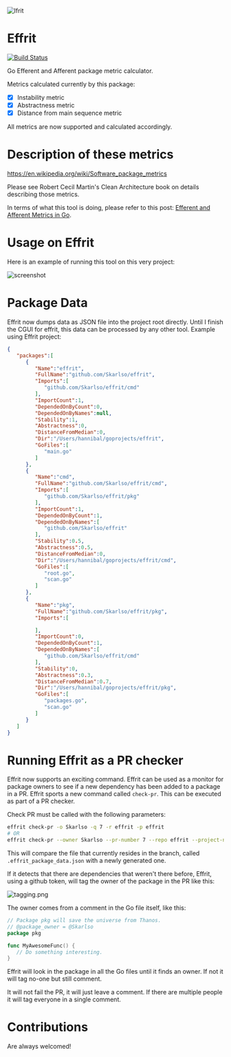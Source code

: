 ![Ifrit](./img/ifrit.png)

# Effrit

[![Build Status](https://travis-ci.org/Skarlso/effrit.svg?branch=master)](https://travis-ci.org/Skarlso/effrit)

Go Efferent and Afferent package metric calculator.

Metrics calculated currently by this package:

- [x] Instability metric
- [x] Abstractness metric
- [x] Distance from main sequence metric

All metrics are now supported and calculated accordingly.

# Description of these metrics

https://en.wikipedia.org/wiki/Software_package_metrics

Please see Robert Cecil Martin's Clean Architecture book on details describing those metrics.

In terms of what this tool is doing, please refer to this post: [Efferent and Afferent Metrics in Go](https://skarlso.github.io/2019/04/21/efferent-and-afferent-metrics-in-go/).

# Usage on Effrit

Here is an example of running this tool on this very project:

![screenshot](./img/effrit_package.png)

# Package Data

Effrit now dumps data as JSON file into the project root directly. Until I finish the CGUI for effrit, this data can be processed by any other tool. Example using Effrit project:

```json
{
   "packages":[
      {
         "Name":"effrit",
         "FullName":"github.com/Skarlso/effrit",
         "Imports":[
            "github.com/Skarlso/effrit/cmd"
         ],
         "ImportCount":1,
         "DependedOnByCount":0,
         "DependedOnByNames":null,
         "Stability":1,
         "Abstractness":0,
         "DistanceFromMedian":0,
         "Dir":"/Users/hannibal/goprojects/effrit",
         "GoFiles":[
            "main.go"
         ]
      },
      {
         "Name":"cmd",
         "FullName":"github.com/Skarlso/effrit/cmd",
         "Imports":[
            "github.com/Skarlso/effrit/pkg"
         ],
         "ImportCount":1,
         "DependedOnByCount":1,
         "DependedOnByNames":[
            "github.com/Skarlso/effrit"
         ],
         "Stability":0.5,
         "Abstractness":0.5,
         "DistanceFromMedian":0,
         "Dir":"/Users/hannibal/goprojects/effrit/cmd",
         "GoFiles":[
            "root.go",
            "scan.go"
         ]
      },
      {
         "Name":"pkg",
         "FullName":"github.com/Skarlso/effrit/pkg",
         "Imports":[

         ],
         "ImportCount":0,
         "DependedOnByCount":1,
         "DependedOnByNames":[
            "github.com/Skarlso/effrit/cmd"
         ],
         "Stability":0,
         "Abstractness":0.3,
         "DistanceFromMedian":0.7,
         "Dir":"/Users/hannibal/goprojects/effrit/pkg",
         "GoFiles":[
            "packages.go",
            "scan.go"
         ]
      }
   ]
}
```

# Running Effrit as a PR checker

Effrit now supports an exciting command. Effrit can be used as a monitor for package owners to see if a new dependency has been added to a package in a PR. Effrit sports a new command called `check-pr`. This can be executed as part of a PR checker.

Check PR must be called with the following parameters:

```bash
effrit check-pr -o Skarlso -q 7 -r effrit -p effrit
# OR
effrit check-pr --owner Skarlso --pr-number 7 --repo effrit --project-name effrit
```

This will compare the file that currently resides in the branch, called `.effrit_package_data.json` with a newly generated one.

If it detects that there are dependencies that weren't there before, Effrit, using a github token, will tag the owner of the package in the PR like this:

![tagging.png](./img/tagging.png)

The owner comes from a comment in the Go file itself, like this:

```go
// Package pkg will save the universe from Thanos.
// @package_owner = @Skarlso
package pkg

func MyAwesomeFunc() {
   // Do something interesting.
}
```

Effrit will look in the package in all the Go files until it finds an owner. If not it will tag no-one but still comment.

It will not fail the PR, it will just leave a comment. If there are multiple people it will tag everyone in a single comment.

# Contributions

Are always welcomed!
